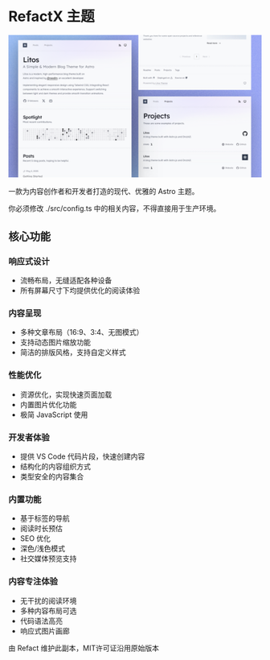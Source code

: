 # RefactX 主题  

![RefactX 封面](./src/assets/cover@2x.png)  

一款为内容创作者和开发者打造的现代、优雅的 Astro 主题。

你必须修改 ./src/config.ts 中的相关内容，不得直接用于生产环境。

## 核心功能  

### 响应式设计  

- 流畅布局，无缝适配各种设备  
- 所有屏幕尺寸下均提供优化的阅读体验  

### 内容呈现  

- 多种文章布局（16:9、3:4、无图模式）  
- 支持动态图片缩放功能  
- 简洁的排版风格，支持自定义样式  

### 性能优化  

- 资源优化，实现快速页面加载  
- 内置图片优化功能  
- 极简 JavaScript 使用  

### 开发者体验  

- 提供 VS Code 代码片段，快速创建内容  
- 结构化的内容组织方式  
- 类型安全的内容集合  

### 内置功能  

- 基于标签的导航  
- 阅读时长预估  
- SEO 优化  
- 深色/浅色模式  
- 社交媒体预览支持  

### 内容专注体验  

- 无干扰的阅读环境  
- 多种内容布局可选  
- 代码语法高亮  
- 响应式图片画廊  

由 Refact 维护此副本，MIT许可证沿用原始版本
